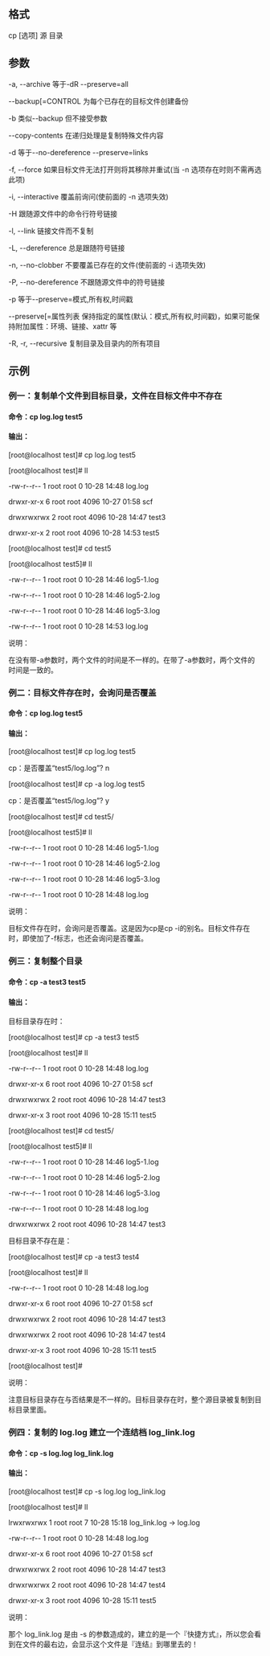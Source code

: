 ## 格式

cp [选项] 源 目录

## 参数

-a, --archive    等于-dR --preserve=all

   --backup[=CONTROL    为每个已存在的目标文件创建备份

-b                类似--backup 但不接受参数

   --copy-contents        在递归处理是复制特殊文件内容

-d                等于--no-dereference --preserve=links

-f, --force        如果目标文件无法打开则将其移除并重试(当 -n 选项存在时则不需再选此项)

-i, --interactive        覆盖前询问(使前面的 -n 选项失效)

-H                跟随源文件中的命令行符号链接

-l, --link            链接文件而不复制

-L, --dereference   总是跟随符号链接

-n, --no-clobber   不要覆盖已存在的文件(使前面的 -i 选项失效)

-P, --no-dereference   不跟随源文件中的符号链接

-p                等于--preserve=模式,所有权,时间戳

   --preserve[=属性列表   保持指定的属性(默认：模式,所有权,时间戳)，如果可能保持附加属性：环境、链接、xattr 等

-R, -r, --recursive  复制目录及目录内的所有项目

## 示例

### 例一：复制单个文件到目标目录，文件在目标文件中不存在

#### 命令：cp log.log test5

#### 输出：

[root@localhost test]# cp log.log test5

[root@localhost test]# ll

-rw-r--r-- 1 root root    0 10-28 14:48 log.log

drwxr-xr-x 6 root root 4096 10-27 01:58 scf

drwxrwxrwx 2 root root 4096 10-28 14:47 test3

drwxr-xr-x 2 root root 4096 10-28 14:53 test5

[root@localhost test]# cd test5

[root@localhost test5]# ll

-rw-r--r-- 1 root root 0 10-28 14:46 log5-1.log

-rw-r--r-- 1 root root 0 10-28 14:46 log5-2.log

-rw-r--r-- 1 root root 0 10-28 14:46 log5-3.log

-rw-r--r-- 1 root root 0 10-28 14:53 log.log

说明：

在没有带-a参数时，两个文件的时间是不一样的。在带了-a参数时，两个文件的时间是一致的。  

### 例二：目标文件存在时，会询问是否覆盖

#### 命令：cp log.log test5

#### 输出：

[root@localhost test]# cp log.log test5

cp：是否覆盖“test5/log.log”? n

[root@localhost test]# cp -a log.log test5

cp：是否覆盖“test5/log.log”? y

[root@localhost test]# cd test5/

[root@localhost test5]# ll

-rw-r--r-- 1 root root 0 10-28 14:46 log5-1.log

-rw-r--r-- 1 root root 0 10-28 14:46 log5-2.log

-rw-r--r-- 1 root root 0 10-28 14:46 log5-3.log

-rw-r--r-- 1 root root 0 10-28 14:48 log.log

说明：

目标文件存在时，会询问是否覆盖。这是因为cp是cp -i的别名。目标文件存在时，即使加了-f标志，也还会询问是否覆盖。

### 例三：复制整个目录

#### 命令：cp -a test3 test5 

#### 输出：

目标目录存在时：

[root@localhost test]# cp -a test3 test5 

[root@localhost test]# ll

-rw-r--r-- 1 root root    0 10-28 14:48 log.log

drwxr-xr-x 6 root root 4096 10-27 01:58 scf

drwxrwxrwx 2 root root 4096 10-28 14:47 test3

drwxr-xr-x 3 root root 4096 10-28 15:11 test5

[root@localhost test]# cd test5/

[root@localhost test5]# ll

-rw-r--r-- 1 root root    0 10-28 14:46 log5-1.log

-rw-r--r-- 1 root root    0 10-28 14:46 log5-2.log

-rw-r--r-- 1 root root    0 10-28 14:46 log5-3.log

-rw-r--r-- 1 root root    0 10-28 14:48 log.log

drwxrwxrwx 2 root root 4096 10-28 14:47 test3

目标目录不存在是：

[root@localhost test]# cp -a test3 test4

[root@localhost test]# ll

-rw-r--r-- 1 root root    0 10-28 14:48 log.log

drwxr-xr-x 6 root root 4096 10-27 01:58 scf

drwxrwxrwx 2 root root 4096 10-28 14:47 test3

drwxrwxrwx 2 root root 4096 10-28 14:47 test4

drwxr-xr-x 3 root root 4096 10-28 15:11 test5

[root@localhost test]#

说明：

注意目标目录存在与否结果是不一样的。目标目录存在时，整个源目录被复制到目标目录里面。

### 例四：复制的 log.log 建立一个连结档 log_link.log

#### 命令：cp -s log.log log_link.log

#### 输出：

[root@localhost test]# cp -s log.log log_link.log

[root@localhost test]# ll

lrwxrwxrwx 1 root root    7 10-28 15:18 log_link.log -> log.log

-rw-r--r-- 1 root root    0 10-28 14:48 log.log

drwxr-xr-x 6 root root 4096 10-27 01:58 scf

drwxrwxrwx 2 root root 4096 10-28 14:47 test3

drwxrwxrwx 2 root root 4096 10-28 14:47 test4

drwxr-xr-x 3 root root 4096 10-28 15:11 test5

说明：

那个 log_link.log 是由 -s 的参数造成的，建立的是一个『快捷方式』，所以您会看到在文件的最右边，会显示这个文件是『连结』到哪里去的！
